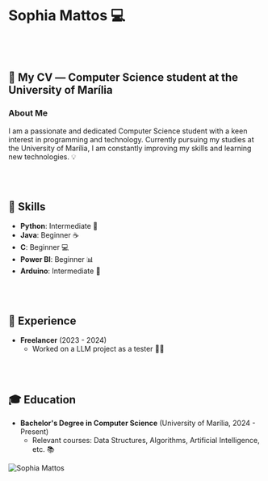# Sophia Mattos 💻

<br><br>

## 📄 My CV  ― Computer Science student at the University of Marília

### About Me
I am a passionate and dedicated Computer Science student with a keen interest in programming and technology. Currently pursuing my studies at the University of Marília, I am constantly improving my skills and learning new technologies. 💡

<br><br>

## 🔧 Skills

- __Python__: Intermediate 🐍
- __Java__: Beginner ☕
- __C__: Beginner 💻
- __Power BI__: Beginner 📊
- __Arduino__: Intermediate 🔌

<br><br>

## 💼 Experience
  
- **Freelancer** (2023 - 2024)
  - Worked on a LLM project as a tester 🧑‍💻

<br><br>

## 🎓 Education
- **Bachelor's Degree in Computer Science** (University of Marília, 2024 - Present)
  - Relevant courses: Data Structures, Algorithms, Artificial Intelligence, etc. 📚

![Sophia Mattos](![https://tenor.com/pt-BR/view/rosia-show-by-rock-rosia-show-by-rock-rosia-anime-anime-rosia-gif-11705765498563047956](https://media4.giphy.com/media/v1.Y2lkPTc5MGI3NjExb3VxaHJkMGg5c3V4Y2IybHY2Z2Rwd2owd2F1ZHA5bDJjNGI2N2hvbyZlcD12MV9pbnRlcm5hbF9naWZfYnlfaWQmY3Q9Zw/l0ExtsUYHxoclLe80/giphy.gif))
